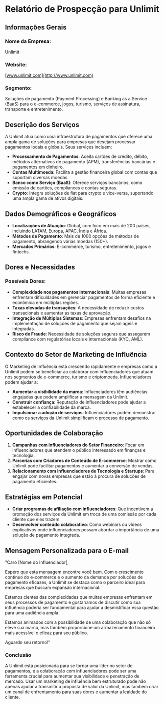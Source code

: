 # Relatório de Prospecção para Unlimit

## Informações Gerais
### Nome da Empresa: 
Unlimit

### Website: 
[www.unlimit.com](http://www.unlimit.com)

### Segmento:
Soluções de pagamento (Payment Processing) e Banking as a Service (BaaS) para o e-commerce, jogos, turismo, serviços de assinatura, transporte e entretenimento.

## Descrição dos Serviços
A Unlimit atua como uma infraestrutura de pagamentos que oferece uma ampla gama de soluções para empresas que desejam processar pagamentos locais e globais. Seus serviços incluem:

- **Processamento de Pagamentos**: Aceita cartões de crédito, débito, métodos alternativos de pagamento (APM), transferências bancárias e pagamentos em dinheiro.
- **Contas Multimoeda**: Facilita a gestão financeira global com contas que suportam diversas moedas.
- **Banco como Serviço (BaaS)**: Oferece serviços bancários, como emissão de cartões, compliances e contas seguras.
- **Crypto**: Integra soluções de fiat para crypto e vice-versa, suportando uma ampla gama de ativos digitais.

## Dados Demográficos e Geográficos
- **Localizações de Atuação**: Global, com foco em mais de 200 países, incluindo LATAM, Europa, APAC, Índia e África.
- **Métodos de Pagamento**: Mais de 1000 opções de métodos de pagamento, abrangendo várias moedas (150+).
- **Mercados Primários**: E-commerce, turismo, entretenimento, jogos e fintechs.

## Dores e Necessidades
### Possíveis Dores:
- **Complexidade nos pagamentos internacionais**: Muitas empresas enfrentam dificuldades em gerenciar pagamentos de forma eficiente e econômica em múltiplas regiões.
- **Taxas elevadas de transações**: A necessidade de reduzir custos transacionais e aumentar as taxas de aprovação.
- **Integração de Múltiplos Sistemas**: Empresas enfrentam desafios na implementação de soluções de pagamento que sejam ágeis e integradas.
- **Risco de Fraude**: Necessidade de soluções seguras que assegurem compliance com regulatórias locais e internacionais (KYC, AML).
  
## Contexto do Setor de Marketing de Influência
O Marketing de Influência está crescendo rapidamente e empresas como a Unlimit podem se beneficiar ao colaborar com influenciadores que atuam nos segmentos de e-commerce, turismo e criptomoeda. Influenciadores podem ajudar a:

- **Aumentar a visibilidade da marca**: Influenciadores têm audiências engajadas que podem amplificar a mensagem da Unlimit.
- **Construir confiança**: Reputação de influenciadores pode ajudar a estabelecer a confiabilidade da marca.
- **Impulsionar a adoção de serviços**: Influenciadores podem demonstrar como os serviços da Unlimit simplificam o processo de pagamento.

## Oportunidades de Colaboração
1. **Campanhas com Influenciadores do Setor Financeiro**: Focar em influenciadores que atendem o público interessado em finanças e tecnologia.
2. **Parcerias com Criadores de Conteúdo de E-commerce**: Mostrar como Unlimit pode facilitar pagamentos e aumentar a conversão de vendas.
3. **Relacionamento com Influenciadores de Tecnologia e Startups**: Para engajar com novas empresas que estão à procura de soluções de pagamento eficientes.

## Estratégias em Potencial
- **Criar programas de afiliação com influenciadores**: Que incentivem a promoção dos serviços da Unlimit em troca de uma comissão por cada cliente que eles trazem.
- **Desenvolver conteúdo colaborativo**: Como webinars ou vídeos explicativos onde influenciadores possam abordar a importância de uma solução de pagamento integrada.

## Mensagem Personalizada para o E-mail
"Caro [Nome do Influenciador],

Espero que esta mensagem encontre você bem. Com o crescimento contínuo do e-commerce e o aumento da demanda por soluções de pagamento eficazes, a Unlimit se destaca como o parceiro ideal para empresas que buscam expansão internacional. 

Estamos cientes das complexidades que muitas empresas enfrentam em seus processos de pagamento e gostaríamos de discutir como sua influência poderia ser fundamental para ajudar a desmistificar essa questão para uma audiência ampla.

Estamos animados com a possibilidade de uma colaboração que não só eleve sua marca, mas também proporcione um armazenamento financeiro mais acessível e eficaz para seu público.

Aguardo seu retorno!"

### Conclusão
A Unlimit está posicionada para se tornar uma líder no setor de pagamentos, e a colaboração com influenciadores pode ser uma ferramenta crucial para aumentar sua visibilidade e penetração de mercado. Usar um marketing de influência bem estruturado pode não apenas ajudar a transmitir a proposta de valor da Unlimit, mas também criar um canal de enfrentamento para suas dores e aumentar a lealdade do cliente.